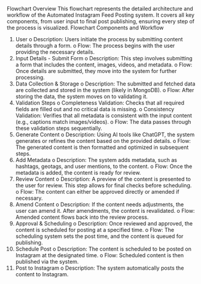 Flowchart Overview
This flowchart represents the detailed architecture and workflow of the Automated Instagram Feed Posting system. It covers all key components, from user input to final post publishing, ensuring every step of the process is visualized.
Flowchart Components and Workflow
1.	User
o	Description: Users initiate the process by submitting content details through a form.
o	Flow: The process begins with the user providing the necessary details.
2.	Input Details - Submit Form 
o	Description: This step involves submitting a form that includes the content, images, videos, and metadata.
o	Flow: Once details are submitted, they move into the system for further processing.
3.	Data Collection & Storage
o	Description: The submitted and fetched data are collected and stored in the system (likely in MongoDB).
o	Flow: After storing the data, the system moves on to validating it.
4.	Validation Steps 
o	Completeness Validation: Checks that all required fields are filled out and no critical data is missing.
o	Consistency Validation: Verifies that all metadata is consistent with the input content (e.g., captions match images/videos).
o	Flow: The data passes through these validation steps sequentially.
5.	Generate Content
o	Description: Using AI tools like ChatGPT, the system generates or refines the content based on the provided details.
o	Flow: The generated content is then formatted and optimized in subsequent steps.
6.	Add Metadata 
o	Description: The system adds metadata, such as hashtags, geotags, and user mentions, to the content.
o	Flow: Once the metadata is added, the content is ready for review.
7.	Review Content 
o	Description: A preview of the content is presented to the user for review. This step allows for final checks before scheduling.
o	Flow: The content can either be approved directly or amended if necessary.
8.	Amend Content 
o	Description: If the content needs adjustments, the user can amend it. After amendments, the content is revalidated.
o	Flow: Amended content flows back into the review process.
9.	Approval & Scheduling 
o	Description: Once reviewed and approved, the content is scheduled for posting at a specified time.
o	Flow: The scheduling system sets the post time, and the content is queued for publishing.
10.	Schedule Post
o	Description: The content is scheduled to be posted on Instagram at the designated time.
o	Flow: Scheduled content is then published via the system.
11.	Post to Instagram 
o	Description: The system automatically posts the content to Instagram.

